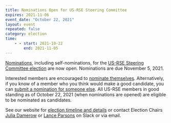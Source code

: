 ```yaml
---
title: Nominations Open for US-RSE Steering Committee
expires: 2021-11-06
event_date: "October 22, 2021"
layout: event
repeated: false
category: election
time:
    - - start: 2021-10-22
        end: 2021-11-05
---
```


[Nominations](https://docs.google.com/forms/d/e/1FAIpQLSdoLAWkUqsv7axDFnaV3GEw0gRBDemqSztbxKTtGr7EE1rWqA/viewform?usp=sf_link),
including self-nominations, for the [US-RSE Steering Committee
election](https://us-rse.org/about/election/) are now open. Nominations are due
November 5, 2021.

Interested members are encouraged to [nominate
themselves](https://docs.google.com/forms/d/e/1FAIpQLSdoLAWkUqsv7axDFnaV3GEw0gRBDemqSztbxKTtGr7EE1rWqA/viewform?usp=sf_link).
Alternatively, if you know of a member who you think would make a good
candidate, you can [submit a nomination for someone
else](https://docs.google.com/forms/d/e/1FAIpQLSdoLAWkUqsv7axDFnaV3GEw0gRBDemqSztbxKTtGr7EE1rWqA/viewform?usp=sf_link).
All US-RSE members in good standing as of October 22, 2021 (when
nominations are opened) are eligible to be nominated as candidates.

See our website for [election timeline and
details](https://us-rse.org/about/election/) or contact Election Chairs [Julia
Damerow](mailto:jdamerow@asu.edu) or [Lance
Parsons](mailto:lparsons@princeton.edu) on Slack or via email.
